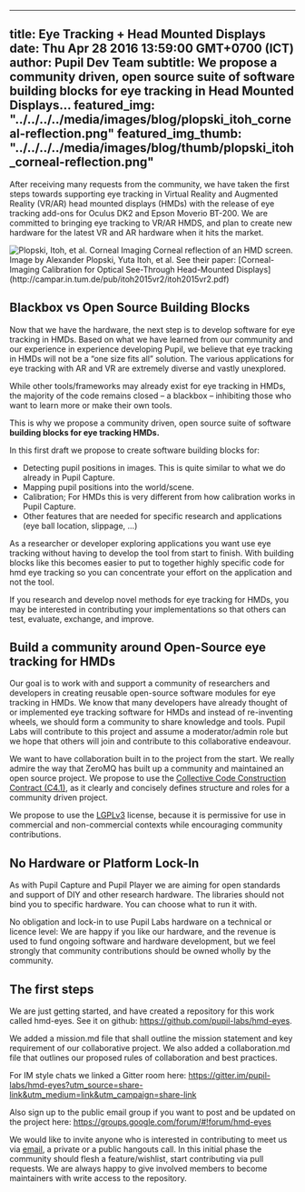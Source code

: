 ---
 title: Eye Tracking + Head Mounted Displays
 date: Thu Apr 28 2016 13:59:00 GMT+0700 (ICT)
 author: Pupil Dev Team
 subtitle: We propose a community driven, open source suite of software building blocks for eye tracking in Head Mounted Displays...
 featured_img: "../../../../media/images/blog/plopski_itoh_corneal-reflection.png"
 featured_img_thumb: "../../../../media/images/blog/thumb/plopski_itoh_corneal-reflection.png"
 --- 

After receiving many requests from the community, we have taken the first steps towards supporting eye tracking in Virtual Reality and Augmented Reality (VR/AR) head mounted displays (HMDs) with the release of eye tracking add-ons for Oculus DK2 and Epson Moverio BT-200. We are committed to bringing eye tracking to VR/AR HMDS, and plan to create new hardware for the latest VR and AR hardware when it hits the market. 

<img src="../../../../media/images/blog/plopski_itoh_corneal-reflection.png" class='Feature-image' alt="Plopski, Itoh, et al. Corneal Imaging">
Corneal reflection of an HMD screen. Image by Alexander Plopski, Yuta Itoh, et al. See their paper: [Corneal-Imaging Calibration for Optical See-Through Head-Mounted Displays](http://campar.in.tum.de/pub/itoh2015vr2/itoh2015vr2.pdf)

## Blackbox vs Open Source Building Blocks
Now that we have the hardware, the next step is to develop software for eye tracking in HMDs. Based on what we have learned from our community and our experience in experience developing Pupil, we believe that eye tracking in HMDs will not be a “one size fits all” solution. The various applications for eye tracking with AR and VR are extremely diverse and vastly unexplored. 

While other tools/frameworks may already exist for eye tracking in HMDs, the majority of the code remains closed – a blackbox – inhibiting those who want to learn more or make their own tools.  

This is why we propose a community driven, open source suite of software  **building blocks for eye tracking HMDs.**

In this first draft we propose to create software building blocks for:

+ Detecting pupil positions in images. This is quite similar to what we do already in Pupil Capture. 
+ Mapping pupil positions into the world/scene. 
+ Calibration; For HMDs this is very different from how calibration works in Pupil Capture. 
+ Other features that are needed for specific research and applications (eye ball location, slippage, ...)

As a researcher or developer exploring applications you want use eye tracking without having to develop the tool from start to finish. With building blocks like this becomes easier to put to together highly specific code for hmd eye tracking so you can concentrate your effort on the application and not the tool.

If you research and develop novel methods for eye tracking for HMDs, you may be interested in contributing your implementations so that others can test, evaluate, exchange, and improve.

## Build a community around Open-Source eye tracking for HMDs

Our goal is to work with and support a community of researchers and developers in creating reusable open-source software modules for eye tracking in HMDs. We know that many developers have already thought of or implemented eye tracking software for HMDs and instead of re-inventing wheels, we should form a community to share knowledge and tools. Pupil Labs will contribute to this project and assume a moderator/admin role but we hope that others will join and contribute to this collaborative endeavour.

We want to have collaboration built in to the project from the start. We really admire the way that ZeroMQ has built up a community and maintained an open source project. We propose to use the [Collective Code Construction Contract (C4.1)](http://rfc.zeromq.org/spec:22/C4.1), as it clearly and concisely defines structure and roles for a community driven project. 

We propose to use the [LGPLv3](http://www.gnu.org/licenses/lgpl-3.0.en.html) license, because it is permissive for use in commercial and non-commercial contexts while encouraging community contributions.

## No Hardware or Platform Lock-In

As with Pupil Capture and Pupil Player we are aiming for open standards and support of DIY and other research hardware. The libraries should not bind you to specific hardware. You can choose what to run it with.

No obligation and lock-in to use Pupil Labs hardware on a technical or licence level: We are happy if you like our hardware, and the revenue is used to fund ongoing software and hardware development, but we feel strongly that community contributions should be owned wholly by the community.

## The first steps

We are just getting started, and have created a repository for this work called hmd-eyes. See it on github: https://github.com/pupil-labs/hmd-eyes.

We added a mission.md file that shall outline the mission statement and key requirement of our collaborative project. We also added a collaboration.md file that outlines our proposed rules of collaboration and best practices.

For IM style chats we linked a Gitter room here: https://gitter.im/pupil-labs/hmd-eyes?utm_source=share-link&utm_medium=link&utm_campaign=share-link

Also sign up to the public email group if you want to post and be updated on the project here: https://groups.google.com/forum/#!forum/hmd-eyes


We would like to invite anyone who is interested in contributing to meet us via <a href="mailto:info@pupil-labs.com">email</a>, a private or a public hangouts call. In this initial phase the community should flesh a feature/wishlist, start contributing via pull requests. We are always happy to give involved members to become maintainers with write access to the repository.




